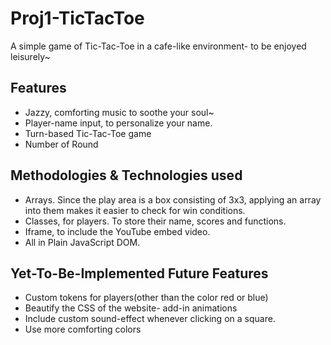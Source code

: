 # Proj1-TicTacToe
A simple game of Tic-Tac-Toe in a cafe-like environment- to be enjoyed leisurely~

## Features
- Jazzy, comforting music to soothe your soul~
- Player-name input, to personalize your name.
- Turn-based Tic-Tac-Toe game
- Number of Round

## Methodologies & Technologies used
- Arrays. Since the play area is a box consisting of 3x3, applying an array into them makes it easier to check for win conditions.
- Classes, for players. To store their name, scores and functions.
- Iframe, to include the YouTube embed video.
- All in Plain JavaScript DOM.

## Yet-To-Be-Implemented Future Features
- Custom tokens for players(other than the color red or blue)
- Beautify the CSS of the website- add-in animations
- Include custom sound-effect whenever clicking on a square.
- Use more comforting colors